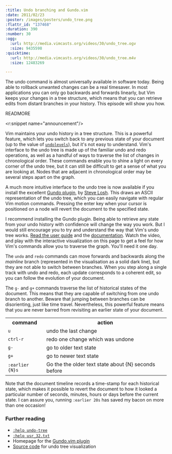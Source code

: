 ```yaml
--- 
:title: Undo branching and Gundo.vim
:date: 2011/02/23
:poster: /images/posters/undo_tree.png
:flattr_id: "137468"
:duration: 390
:number: 30
:ogg: 
  :url: http://media.vimcasts.org/videos/30/undo_tree.ogv
  :size: 9435598
:quicktime: 
  :url: http://media.vimcasts.org/videos/30/undo_tree.m4v
  :size: 12483269

---
```


The undo command is almost universally available in software today. Being able to rollback unwanted changes can be a real timesaver. In most applications you can only go backwards and forwards linearly, but Vim keeps your changes in a tree structure, which means that you can retrieve edits from distant branches in your history. This episode will show you how.

READMORE

<r:snippet name="announcement"/>

Vim maintains your undo history in a tree structure. This is a powerful feature, which lets you switch back to any previous state of your document (up to the value of [`undolevels`][ul]), but it's not easy to understand. Vim's interface to the undo tree is made up of the familiar undo and redo operations, as well as a handful of ways to traverse the list of changes in chronological order. These commands enable you to shine a light on every corner of the undo tree, but it can still be difficult to get a sense of what you are looking at. Nodes that are adjacent in chronological order may be several steps apart on the graph.

A much more intuitive interface to the undo tree is now available if you install the excellent [Gundo plugin][gundo], by [Steve Losh][]. This draws an ASCII representation of the undo tree, which you can easily navigate with regular Vim motion commands. Pressing the enter key when your cursor is positioned on a node will revert the document to the specified state.

I recommend installing the Gundo plugin. Being able to retrieve any state from your undo history with confidence will change the way you work. But I would still encourage you to try and understand the way that Vim's undo tree works. [Read the user guide][32] and the [documentation][tree]. Watch the video, and play with the interactive visualization on this page to get a feel for how Vim's commands allow you to traverse the graph. You'll need it one day.

<div id="vim-history-visualization"></div>

The `undo` and `redo` commands can move forwards and backwards along the *mainline* branch (represented in the visualisation as a solid dark line), but they are not able to switch between branches. When you step along a single track with undo and redo, each update corresponds to a coherent edit, so you can follow the evolution of your document.

The `g-` and `g+` commands traverse the list of historical states of the document. This means that they are capable of switching from one undo branch to another. Beware that jumping between branches can be disorienting, just like time travel. Nevertheless, this powerful feature means that you are never barred from revisiting an earlier state of your document.

<table>
   <tr>
       <th>command</th>
       <th>action</th>
   </tr>
   <tr>
       <td><code>u</code></td>
       <td>undo the last change</td>
   </tr>
   <tr>
       <td><code>ctrl-r</code></td>
       <td>redo one change which was undone</td>
   </tr>
   <tr>
       <td><code>g-</code></td>
       <td>go to older text state</td>
   </tr>
   <tr>
       <td><code>g+</code></td>
       <td>go to newer text state</td>
   </tr>
   <tr>
       <td><code>:earlier {N}s</code></td>
       <td>Go the the older text state about {N} seconds before</td>
   </tr>
</table>

Note that the document timeline records a time-stamp for each historical state, which makes it possible to revert the document to how it looked a particular number of seconds, minutes, hours or days before the current state. I can assure you, running `:earlier 20s` has saved my bacon on more than one occasion!

### Further reading

* [`:help undo-tree`][tree]
* [`:help usr_32.txt`][32]
* Homepage for the [Gundo.vim plugin][gundo]
* [Source code][viz] for undo tree visualization

[tree]: http://vimdoc.sourceforge.net/htmldoc/undo.html#undo-tree
[32]: http://vimdoc.sourceforge.net/htmldoc/usr_32.html
[ul]: http://ideavim.sourceforge.net/vim/options.html#vim.'undolevels'
[gundo]: http://sjl.bitbucket.org/gundo.vim/
[Steve Losh]: http://stevelosh.com/
[viz]: https://github.com/nelstrom/Vim-undo-tree-visualization
